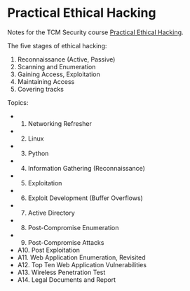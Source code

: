 # Practical Ethical Hacking

Notes for the TCM Security course [Practical Ethical Hacking](https://academy.tcm-sec.com/p/practical-ethical-hacking-the-complete-course).

The five stages of ethical hacking:

  1. Reconnaissance (Active, Passive)
  2. Scanning and Enumeration
  3. Gaining Access, Exploitation
  4. Maintaining Access
  5. Covering tracks

Topics:

* 1. Networking Refresher
* 2. Linux
* 3. Python
* 4. Information Gathering (Reconnaissance)
* 5. Exploitation
* 6. Exploit Development (Buffer Overflows)
* 7. Active Directory
* 8. Post-Compromise Enumeration
* 9. Post-Compromise Attacks
* A10. Post Exploitation
* A11. Web Application Enumeration, Revisited
* A12. Top Ten Web Application Vulnerabilities
* A13. Wireless Penetration Test
* A14. Legal Documents and Report
